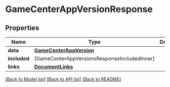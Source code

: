 # GameCenterAppVersionResponse

## Properties
Name | Type | Description | Notes
------------ | ------------- | ------------- | -------------
**data** | [**GameCenterAppVersion**](GameCenterAppVersion.md) |  | 
**included** | [GameCenterAppVersionsResponseIncludedInner] |  | [optional] 
**links** | [**DocumentLinks**](DocumentLinks.md) |  | 

[[Back to Model list]](../README.md#documentation-for-models) [[Back to API list]](../README.md#documentation-for-api-endpoints) [[Back to README]](../README.md)


